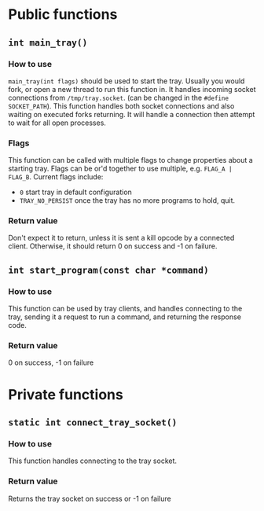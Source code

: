 
# Public functions

## `int main_tray()`

### How to use

`main_tray(int flags)` should be used to start the tray. Usually you would fork, or open a new thread to run this function in. It handles incoming socket connections from `/tmp/tray.socket`. (can be changed in the `#define SOCKET_PATH`). This function handles both socket connections and also waiting on executed forks returning. It will handle a connection then attempt to wait for all open processes.

### Flags

This function can be called with multiple flags to change properties about a starting tray. Flags can be or'd together to use multiple, e.g. `FLAG_A | FLAG_B`. Current flags include:
- `0` start tray in default configuration
- `TRAY_NO_PERSIST` once the tray has no more programs to hold, quit.

### Return value

Don't expect it to return, unless it is sent a kill opcode by a connected client. Otherwise, it should return 0 on success and -1 on failure.

## `int start_program(const char *command)`

### How to use

This function can be used by tray clients, and handles connecting to the tray, sending it a request to run a command, and returning the response code.

### Return value

0 on success, -1 on failure

# Private functions

## `static int connect_tray_socket()`

### How to use

This function handles connecting to the tray socket.

### Return value

Returns the tray socket on success or -1 on failure
